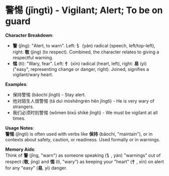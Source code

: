 # **警惕 (jǐngtì) - Vigilant; Alert; To be on guard**

**Character Breakdown**:  
- **警** (jǐng): "Alert, to warn". Left: **讠** (yán) radical (speech, left/top-left), right: **敬** (jìng) (to respect). Combined, the character relates to giving a respectful warning.  
- **惕** (tì): "Wary, fear". Left: **忄** (xīn) radical (heart, left), right: **易** (yì) ("easy", representing change or danger, right). Joined, signifies a vigilant/wary heart.

**Examples**:  
- 保持警惕 (bǎochí jǐngtì) - Stay alert.  
- 他对陌生人很警惕 (tā duì mòshēngrén hěn jǐngtì) - He is very wary of strangers.  
- 我们必须时刻警惕 (wǒmen bìxū shíkè jǐngtì) - We must be vigilant at all times.

**Usage Notes**:  
**警惕** (jǐngtì) is often used with verbs like **保持** (bǎochí, "maintain"), or in contexts about safety, caution, or readiness. Used formally or in warnings.

**Memory Aids**:  
Think of **警** (jǐng, "warn") as someone speaking (**讠**, yán) "warnings" out of respect (**敬**, jìng) and **惕** (tì, "wary") as keeping your "heart" (**忄**, xīn) on alert for any "easy" (**易**, yì) danger.